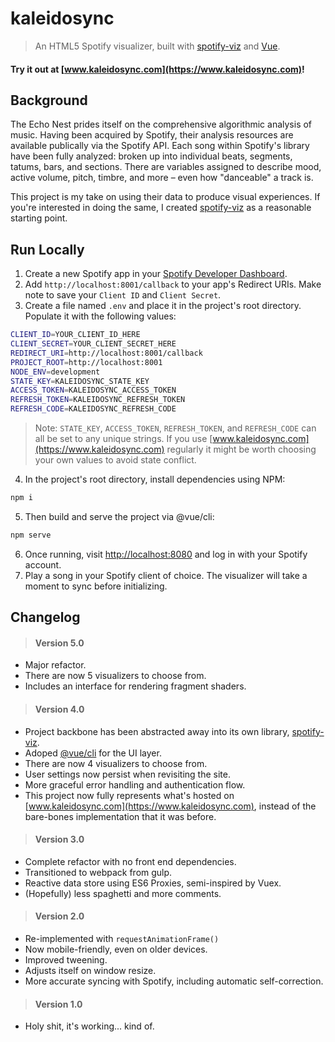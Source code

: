 # kaleidosync
> An HTML5 Spotify visualizer, built with [spotify-viz](https://github.com/zachwinter/spotify-viz) and [Vue](https://github.com/vuejs/vue).

####  Try it out at [www.kaleidosync.com](https://www.kaleidosync.com)!

## Background

The Echo Nest prides itself on the comprehensive algorithmic analysis of music. Having been acquired by Spotify, their analysis resources are available publically via the Spotify API. Each song within Spotify's library have been fully analyzed: broken up into individual beats, segments, tatums, bars, and sections. There are variables assigned to describe mood, active volume, pitch, timbre, and more – even how "danceable" a track is.

This project is my take on using their data to produce visual experiences. If you're interested in doing the same, I created [spotify-viz](https://github.com/zachwinter/spotify-viz) as a reasonable starting point.


## Run Locally
1) Create a new Spotify app in your [Spotify Developer Dashboard](https://developer.spotify.com/dashboard/).
2) Add `http://localhost:8001/callback` to your app's Redirect URIs. Make note to save your `Client ID` and `Client Secret`.
3) Create a file named `.env` and place it in the project's root directory. Populate it with the following values:

```bash
CLIENT_ID=YOUR_CLIENT_ID_HERE
CLIENT_SECRET=YOUR_CLIENT_SECRET_HERE
REDIRECT_URI=http://localhost:8001/callback
PROJECT_ROOT=http://localhost:8001
NODE_ENV=development
STATE_KEY=KALEIDOSYNC_STATE_KEY
ACCESS_TOKEN=KALEIDOSYNC_ACCESS_TOKEN
REFRESH_TOKEN=KALEIDOSYNC_REFRESH_TOKEN
REFRESH_CODE=KALEIDOSYNC_REFRESH_CODE
```

> Note: `STATE_KEY`, `ACCESS_TOKEN`, `REFRESH_TOKEN`, and `REFRESH_CODE` can all be set to any unique strings. If you use [www.kaleidosync.com](https://www.kaleidosync.com) regularly it might be worth choosing your own values to avoid state conflict.

4) In the project's root directory, install dependencies using NPM:
```bash
npm i
```
5) Then build and serve the project via @vue/cli:
```bash
npm serve
```
6) Once running, visit [http://localhost:8080](http://localhost:8080) and log in with your Spotify account. 
7) Play a song in your Spotify client of choice. The visualizer will take a moment to sync before initializing.

## Changelog

> #### Version 5.0

* Major refactor.
* There are now 5 visualizers to choose from.
* Includes an interface for rendering fragment shaders.

> #### Version 4.0
* Project backbone has been abstracted away into its own library, [spotify-viz](https://github.com/zachwinter/spotify-viz).
* Adoped [@vue/cli](https://cli.vuejs.org) for the UI layer.
* There are now 4 visualizers to choose from.
* User settings now persist when revisiting the site. 
* More graceful error handling and authentication flow. 
* This project now fully represents what's hosted on [www.kaleidosync.com](https://www.kaleidosync.com), instead of the bare-bones implementation that it was before. 


> #### Version 3.0

* Complete refactor with no front end dependencies.
* Transitioned to webpack from gulp. 
* Reactive data store using ES6 Proxies, semi-inspired by Vuex.
* (Hopefully) less spaghetti and more comments. 

> #### Version 2.0

* Re-implemented with `requestAnimationFrame()` 
* Now mobile-friendly, even on older devices.
* Improved tweening.
* Adjusts itself on window resize.
* More accurate syncing with Spotify, including automatic self-correction.

> #### Version 1.0
* Holy shit, it's working... kind of. 